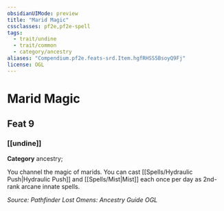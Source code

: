 ```yaml
---
obsidianUIMode: preview
title: "Marid Magic"
cssclasses: pf2e,pf2e-spell
tags:
  - trait/undine
  - trait/common
  - category/ancestry
aliases: "Compendium.pf2e.feats-srd.Item.hgfRHSS5BsoyQ9Fj"
license: OGL
---
```

# Marid Magic
## Feat 9
### [[undine]]

**Category** ancestry; 




You channel the magic of marids. You can cast [[Spells/Hydraulic Push|Hydraulic Push]] and [[Spells/Mist|Mist]] each once per day as 2nd-rank arcane innate spells.

*Source: Pathfinder Lost Omens: Ancestry Guide*
*OGL*